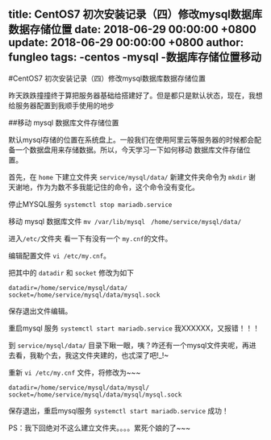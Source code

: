 title: CentOS7 初次安装记录（四）修改mysql数据库数据存储位置
date: 2018-06-29 00:00:00 +0800
update: 2018-06-29 00:00:00 +0800
author: fungleo
tags:
    -centos
    -mysql
    -数据库存储位置移动
---

#CentOS7 初次安装记录（四）修改mysql数据库数据存储位置

昨天跌跌撞撞终于算把服务器基础给搭建好了。但是都只是默认状态，现在，我想给服务器配置到我顺手使用的地步

##移动 mysql 数据库文件存储位置

默认mysql存储的位置在系统盘上。一般我们在使用阿里云等服务器的时候都会配备一个数据盘用来存储数据。所以，今天学习一下如何移动 数据库文件存储位置。

首先，在 `home` 下建立文件夹 `service/mysql/data/` 新建文件夹命令为 `mkdir` 谢天谢地，作为为数不多我能记住的命令，这个命令没有变化。

停止MYSQL服务 `systemctl stop mariadb.service` 

移动 mysql 数据库文件 `mv /var/lib/mysql　/home/service/mysql/data/`

进入`/etc/`文件夹 看一下有没有一个 `my.cnf`的文件。

编辑配置文件 `vi /etc/my.cnf`。

把其中的 `datadir` 和 `socket` 修改为如下

```language
datadir=/home/service/mysql/data/
socket=/home/service/mysql/data/mysql.sock
```
保存退出文件编辑。

重启mysql 服务 `systemctl start mariadb.service` 我XXXXXX，又报错！！！

到 `service/mysql/data/` 目录下瞅一眼，咦？咋还有一个mysql文件夹呢，再进去看，我勒个去，我这文件夹建的，也忒深了吧!_!~

重新 `vi /etc/my.cnf` 文件，将修改为~~~
```language
datadir=/home/service/mysql/data/mysql/
socket=/home/service/mysql/data/mysql/mysql.sock
```
保存退出，重启mysql服务 `systemctl start mariadb.service` 成功！

PS：我下回绝对不这么建立文件夹。。。。累死个娘的了~~~